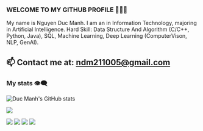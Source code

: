 ### WELCOME TO MY GITHUB PROFILE 👋👋👋
My name is Nguyen Duc Manh. I am an  in Information Technology, majoring in Artificial Intelligence.
Hard Skill: Data Structure And Algorithm (C/C++, Python, Java), SQL, Machine Learning, Deep Learning (ComputerVison, NLP, GenAI).<br>
## 📫 Contact me at: ndm211005@gmail.com

### My stats 👁️‍🗨️

![Duc Manh's GitHub stats](https://github-readme-stats.vercel.app/api?username=ngducmanh21&show_icons=true&theme=tokyonight&hide=contribs,prs,issues)

![](http://github-profile-summary-cards.vercel.app/api/cards/profile-details?username=ngducmanh21&theme=blue_green)

![](http://github-profile-summary-cards.vercel.app/api/cards/repos-per-language?username=ngducmanh21&theme=blue_green)
![](http://github-profile-summary-cards.vercel.app/api/cards/most-commit-language?username=ngducmanh21&theme=blue_green)
![](http://github-profile-summary-cards.vercel.app/api/cards/stats?username=ngducmanh21&theme=blue_green)
![](http://github-profile-summary-cards.vercel.app/api/cards/productive-time?username=ngducmanh21&theme=blue_green&utcOffset=8)
